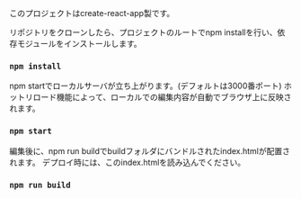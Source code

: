 このプロジェクトはcreate-react-app製です。

リポジトリをクローンしたら、プロジェクトのルートでnpm installを行い、依存モジュールをインストールします。

### `npm install`

npm startでローカルサーバが立ち上がります。(デフォルトは3000番ポート)
ホットリロード機能によって、ローカルでの編集内容が自動でブラウザ上に反映されます。

### `npm start`

編集後に、npm run buildでbuildフォルダにバンドルされたindex.htmlが配置されます。
デプロイ時には、このindex.htmlを読み込んでください。

### `npm run build`